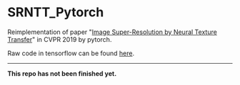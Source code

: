 # SRNTT_Pytorch
Reimplementation of paper "[Image Super-Resolution by Neural Texture Transfer](http://web.eecs.utk.edu/~zzhang61/project_page/SRNTT/cvpr2019_final.pdf)" in CVPR 2019 by pytorch.

Raw code in tensorflow can be found [here](https://github.com/zzzzwj/SRNTT_Pytorch).

---

**This repo has not been finished yet.**
